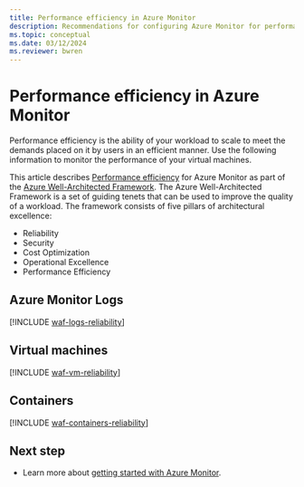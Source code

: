 ```yaml
---
title: Performance efficiency in Azure Monitor
description: Recommendations for configuring Azure Monitor for performance efficiency.
ms.topic: conceptual
ms.date: 03/12/2024
ms.reviewer: bwren
---
```


# Performance efficiency in Azure Monitor

Performance efficiency is the ability of your workload to scale to meet the demands placed on it by users in an efficient manner. Use the following information to monitor the performance of your virtual machines.

This article describes [Performance efficiency](/azure/architecture/framework/security/) for Azure Monitor as part of the [Azure Well-Architected Framework](/azure/architecture/framework/). The Azure Well-Architected Framework is a set of guiding tenets that can be used to improve the quality of a workload. The framework consists of five pillars of architectural excellence:

* Reliability
* Security
* Cost Optimization
* Operational Excellence
* Performance Efficiency

## Azure Monitor Logs

[!INCLUDE [waf-logs-reliability](includes/waf-logs-performance.md)]

## Virtual machines

[!INCLUDE [waf-vm-reliability](includes/waf-vm-performance.md)]

## Containers

[!INCLUDE [waf-containers-reliability](includes/waf-containers-performance.md)]

## Next step

* Learn more about [getting started with Azure Monitor](getting-started.md).

